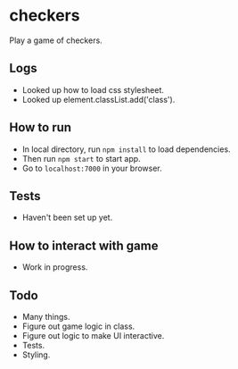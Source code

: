 # checkers
Play a game of checkers.

## Logs
* Looked up how to load css stylesheet.
* Looked up element.classList.add('class').

## How to run
* In local directory, run `npm install` to load dependencies.
* Then run `npm start` to start app.
* Go to `localhost:7000` in your browser.

## Tests
* Haven't been set up yet.

## How to interact with game
* Work in progress.

## Todo
* Many things.
* Figure out game logic in class.
* Figure out logic to make UI interactive.
* Tests.
* Styling.